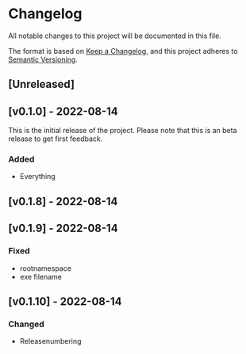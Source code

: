 # Changelog
All notable changes to this project will be documented in this file.

The format is based on [Keep a Changelog](https://keepachangelog.com/en/1.0.0/),
and this project adheres to [Semantic Versioning](https://semver.org/spec/v2.0.0.html).

## [Unreleased]
## [v0.1.0] - 2022-08-14
This is the initial release of the project. Please note that this is an beta release to get first feedback. 
### Added
- Everything
## [v0.1.8] - 2022-08-14
## [v0.1.9] - 2022-08-14
### Fixed
- rootnamespace
- exe filename

## [v0.1.10] - 2022-08-14
### Changed
- Releasenumbering